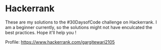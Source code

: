 # Hackerrank
These are my solutions to the #30DaysofCode challenge on Hackerrank. 
I am a beginner currently, so the solutions might not have enculcated the best practices. Hope it'll help you ! 

Profile: https://www.hackerrank.com/gargitewari2105
